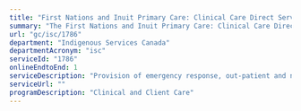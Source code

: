 ```yaml
---
title: "First Nations and Inuit Primary Care: Clinical Care Direct Service Delivery"
summary: "The First Nations and Inuit Primary Care: Clinical Care Direct Service Delivery service from Indigenous Services Canada is available end-to-end online, according to the GC Service Inventory."
url: "gc/isc/1786"
department: "Indigenous Services Canada"
departmentAcronym: "isc"
serviceId: "1786"
onlineEndtoEnd: 1
serviceDescription: "Provision of emergency response, out-patient and non-urgent services, coordination and case management, community outreach and education, health record keeping, and pharmacy services  Also includes hospital services in 2 communities."
serviceUrl: ""
programDescription: "Clinical and Client Care"
---
```

